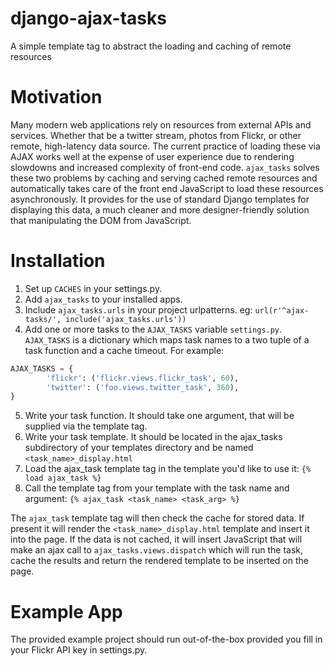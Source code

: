 django-ajax-tasks
=================

A simple template tag to abstract the loading and caching of remote resources

Motivation
==========

Many modern web applications rely on resources from external APIs and services. Whether that be a twitter stream, photos from Flickr, or other remote, high-latency data source. The current practice of loading these via AJAX works well at the expense of user experience due to rendering slowdowns and increased complexity of front-end code. `ajax_tasks` solves these two problems by caching and serving cached remote resources and automatically takes care of the front end JavaScript to load these resources asynchronously. It provides for the use of standard Django templates for displaying this data, a much cleaner and more designer-friendly solution that manipulating the DOM from JavaScript.

Installation
============

1. Set up `CACHES` in your settings.py.
2. Add `ajax_tasks` to your installed apps.
3. Include `ajax_tasks.urls` in your project urlpatterns. eg: `url(r'^ajax-tasks/', include('ajax_tasks.urls'))`
4. Add one or more tasks to the `AJAX_TASKS` variable `settings.py`. `AJAX_TASKS` is a dictionary which maps task names to a two tuple of a task function and a cache timeout. For example:

```python
AJAX_TASKS = {
        'flickr': ('flickr.views.flickr_task', 60),
        'twitter': ('foo.views.twitter_task', 360),
}
```

5. Write your task function. It should take one argument, that will be supplied via the template tag.
6. Write your task template. It should be located in the ajax_tasks subdirectory of your templates directory and be named `<task_name>_display.html`
7. Load the ajax_task template tag in the template you'd like to use it: `{% load ajax_task %}`
8. Call the template tag from your template with the task name and argument: `{% ajax_task <task_name> <task_arg> %}`

The `ajax_task` template tag will then check the cache for stored data. If present it will render the `<task_name>_display.html` template and insert it into the page. If the data is not cached, it will insert JavaScript that will make an ajax call to `ajax_tasks.views.dispatch` which will run the task, cache the results and return the rendered template to be inserted on the page.

Example App
===========

The provided example project should run out-of-the-box provided you fill in your Flickr API key in settings.py.
